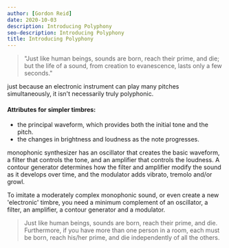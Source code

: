 ```yaml
---
author: [Gordon Reid]
date: 2020-10-03
description: Introducing Polyphony
seo-description: Introducing Polyphony
title: Introducing Polyphony
---
```


> "Just like human beings, sounds are born, reach their prime, and die; but the life of a sound, from creation to evanescence, lasts only a few seconds."

just because an electronic instrument can play many pitches simultaneously, it isn't necessarily truly polyphonic.

#### Attributes for simpler timbres:

- the principal waveform, which provides both the initial tone and the pitch.
- the changes in brightness and loudness as the note progresses.

monophonic synthesizer has an oscillator that creates the basic waveform, a filter that controls the tone, and an amplifier that controls the loudness. A contour generator determines how the filter and amplifier modify the sound as it develops over time, and the modulator adds vibrato, tremolo and/or growl.

To imitate a moderately complex monophonic sound, or even create a new 'electronic' timbre, you need a minimum complement of an oscillator, a filter, an amplifier, a contour generator and a modulator.

> Just like human beings, sounds are born, reach their prime, and die. Furthermore, if you have more than one person in a room, each must be born, reach his/her prime, and die independently of all the others.
